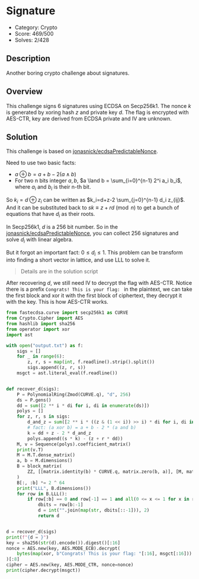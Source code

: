 # Signature

* Category: Crypto
* Score: 469/500
* Solves: 2/428

## Description

Another boring crypto challenge about signatures.

## Overview

This challenge signs 6 signatures using ECDSA on Secp256k1. The nonce $k$ is generated by xoring hash $z$ and private key $d$. The flag is encrypted with AES-CTR, key are derived from ECDSA private and IV are unknown.

## Solution

This challenge is based on [jonasnick/ecdsaPredictableNonce](https://github.com/jonasnick/ecdsaPredictableNonce).

Need to use two basic facts: 

* $a \oplus b = a + b - 2 (a \land b)$
* For two n bits integer $a,b$, $a \land b = \sum_{i=0}^{n-1} 2^i a_i b_i$, where $a_i$ and $b_i$ is their n-th bit.

So $k_i=d \oplus z_i$ can be written as $k_i=d+z-2 \sum_{j=0}^{n-1} d_i z_{ij}$. And it can be substituted back to $sk \equiv z+rd \pmod{n}$ to get a bunch of equations that have $d_i$ as their roots.

In Secp256k1, $d$ is a 256 bit number. So in the [jonasnick/ecdsaPredictableNonce](https://github.com/jonasnick/ecdsaPredictableNonce), you can collect 256 signatures and solve $d_i$ with linear algebra.

But it forgot an important fact: $0 \le d_i \le 1$. This problem can be transform into finding a short vector in lattice, and use LLL to solve it.

> Details are in the solution script

After recovering $d$, we still need IV to decrypt the flag with AES-CTR. Notice there is a prefix `Congrats! This is your flag: ` in the plaintext, we can take the first block and xor it with the first block of ciphertext, they decrypt it with the key. This is how AES-CTR works.

```python
from fastecdsa.curve import secp256k1 as CURVE
from Crypto.Cipher import AES
from hashlib import sha256
from operator import xor
import ast

with open("output.txt") as f:
    sigs = []
    for _ in range(6):
        z, r, s = map(int, f.readline().strip().split())
        sigs.append((z, r, s))
    msgct = ast.literal_eval(f.readline())


def recover_d(sigs):
    P = PolynomialRing(Zmod(CURVE.q), "d", 256)
    ds = P.gens()
    dd = sum([2 ** i * di for i, di in enumerate(ds)])
    polys = []
    for z, r, s in sigs:
        d_and_z = sum([2 ** i * ((z & (1 << i)) >> i) * di for i, di in enumerate(ds)])
        # fact: (a xor b) = a + b - 2 * (a and b)
        k = dd + z - 2 * d_and_z
        polys.append((s * k) - (z + r * dd))
    M, v = Sequence(polys).coefficient_matrix()
    print(v.T)
    M = M.T.dense_matrix()
    a, b = M.dimensions()
    B = block_matrix(
        ZZ, [[matrix.identity(b) * CURVE.q, matrix.zero(b, a)], [M, matrix.identity(a)]]
    )
    B[:, :b] *= 2 ^ 64
    print("LLL", B.dimensions())
    for row in B.LLL():
        if row[:b] == 0 and row[-1] == 1 and all(0 <= x <= 1 for x in row[b:-1]):
            dbits = row[b:-1]
            d = int("".join(map(str, dbits[::-1])), 2)
            return d


d = recover_d(sigs)
print(f"{d = }")
key = sha256(str(d).encode()).digest()[:16]
nonce = AES.new(key, AES.MODE_ECB).decrypt(
    bytes(map(xor, b"Congrats! This is your flag: "[:16], msgct[:16]))
)[:8]
cipher = AES.new(key, AES.MODE_CTR, nonce=nonce)
print(cipher.decrypt(msgct))
```
